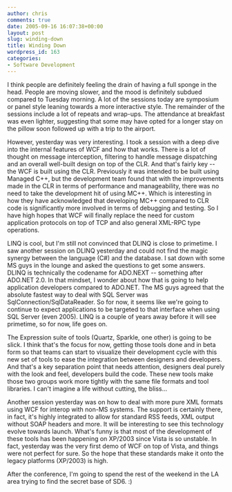 ```yaml
---
author: chris
comments: true
date: 2005-09-16 16:07:38+00:00
layout: post
slug: winding-down
title: Winding Down
wordpress_id: 163
categories:
- Software Development
---
```


I think people are definitely feeling the drain of having a full sponge in the head. People are moving slower, and the mood is definitely subdued compared to Tuesday morning. A lot of the sessions today are symposium or panel style leaning towards a more interactive style. The remainder of the sessions include a lot of repeats and wrap-ups. The attendance at breakfast was even lighter, suggesting that some may have opted for a longer stay on the pillow soon followed up with a trip to the airport.

However, yesterday was very interesting. I took a session with a deep dive into the internal features of WCF and how that works. There is a lot of thought on message interception, filtering to handle message dispatching and an overall well-built design on top of the CLR. And that's fairly key -- the WCF is built using the CLR. Previously it was intended to be built using Managed C++, but the development team found that with the improvements made in the CLR in terms of performance and manageability, there was no need to take the development hit of using MC++. Which is interesting in how they have acknowledged that developing MC++ compared to CLR code is significantly more involved in terms of debugging and testing. So I have high hopes that WCF will finally replace the need for custom application protocols on top of TCP and also general XML-RPC type operations.

LINQ is cool, but I'm still not convinced that DLINQ is close to primetime. I saw another session on DLINQ yesterday and could not find the magic synergy between the language (C#) and the database. I sat down with some MS guys in the lounge and asked the questions to get some answers. DLINQ is technically the codename for ADO.NEXT -- something after ADO.NET 2.0. In that mindset, I wonder about how that is going to help application developers compared to ADO.NET. The MS guys agreed that the absolute fastest way to deal with SQL Server was SqlConnection/SqlDataReader. So for now, it seems like we're going to continue to expect applications to be targeted to that interface when using SQL Server (even 2005). LINQ is a couple of years away before it will see primetime, so for now, life goes on.

The Expression suite of tools (Quartz, Sparkle, one other) is going to be slick. I think that's the focus for now, getting those tools done and in beta form so that teams can start to visualize their development cycle with this new set of tools to ease the integration between designers and developers. And that's a key separation point that needs attention, designers deal purely with the look and feel, developers build the code. These new tools make those two groups work more tightly with the same file formats and tool libraries. I can't imagine a life without cutting, the bliss...

Another session yesterday was on how to deal with more pure XML formats using WCF for interop with non-MS systems. The support is certainly there, in fact, it's highly integrated to allow for standard RSS feeds, XML output without SOAP headers and more. It will be interesting to see this technology evolve towards launch. What's funny is that most of the development of these tools has been happening on XP/2003 since Vista is so unstable. In fact, yesterday was the very first demo of WCF on top of Vista, and things were not perfect for sure. So the hope that these standards make it onto the legacy platforms (XP/2003) is high.

After the conference, I'm going to spend the rest of the weekend in the LA area trying to find the secret base of SD6. :)

